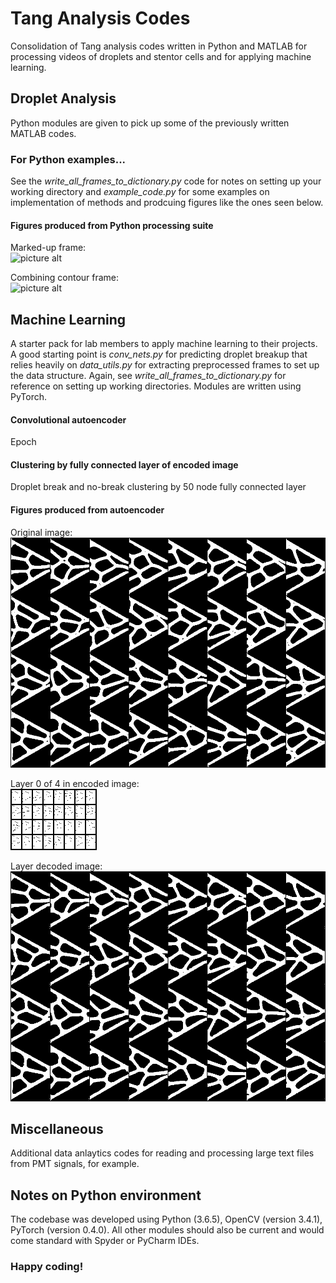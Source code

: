 # Tang Analysis Codes

Consolidation of Tang analysis codes written in Python and MATLAB for processing videos of droplets and stentor cells and for applying machine learning. 

## Droplet Analysis
Python modules are given to pick up some of the previously written MATLAB codes. 

### For Python examples...
See the *write_all_frames_to_dictionary.py* code for notes on setting up your working directory and *example_code.py* for some examples on implementation of methods and prodcuing figures like the ones seen below.

#### Figures produced from Python processing suite
Marked-up frame: <br/>
![picture alt](./Figures/mark_up.png)

Combining contour frame: <br/>
![picture alt](./Figures/combine_contour.png)

## Machine Learning
A starter pack for lab members to apply machine learning to their projects. A good starting point is *conv_nets.py* for predicting droplet breakup that relies heavily on *data_utils.py* for extracting preprocessed frames to set up the data structure. Again, see *write_all_frames_to_dictionary.py* for reference on setting up working directories. Modules are written using PyTorch.

#### Convolutional autoencoder
Epoch 

#### Clustering by fully connected layer of encoded image
Droplet break and no-break clustering by 50 node fully connected layer

#### Figures produced from autoencoder
Original image: <br/>
![picture alt](./Figures/orig_image_sub12_epoch25.png)

Layer 0 of 4 in encoded image: <br/>
![picture alt](./Figures/encode_image_sub0_epoch25.png)

Layer decoded image: <br/>
![picture alt](./Figures/decode_image_sub12_epoch25.png)

## Miscellaneous
Additional data anlaytics codes for reading and processing large text files from PMT signals, for example.

## Notes on Python environment
The codebase was developed using Python (3.6.5), OpenCV (version 3.4.1), PyTorch (version 0.4.0). All other modules should also be current and would come standard with Spyder or PyCharm IDEs.

### Happy coding!
